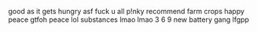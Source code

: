 good as it gets
hungry asf
fuck u all
p!nky
recommend
farm crops
happy
peace
gtfoh
peace
lol
substances
lmao
lmao
3 6
9
new battery
gang
lfgpp
